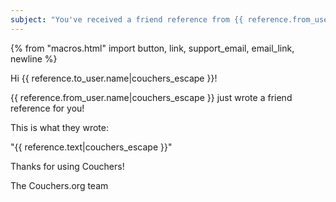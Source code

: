```yaml
---
subject: "You've received a friend reference from {{ reference.from_user.name|couchers_escape }}!"
---
```


{% from "macros.html" import button, link, support_email, email_link, newline %}

Hi {{ reference.to_user.name|couchers_escape }}!

{{ reference.from_user.name|couchers_escape }} just wrote a friend reference for you!

This is what they wrote:

"{{ reference.text|couchers_escape }}"

Thanks for using Couchers!

The Couchers.org team
